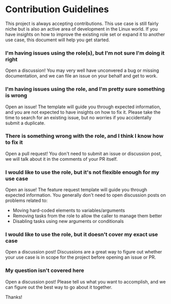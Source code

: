 # Contribution Guidelines

This project is always accepting contributions. This use case is still fairly
niche but is also an active area of development in the Linux world. If you have
insights on how to improve the existing role set or expand it to another use
case, this document will help you get started.

### I'm having issues using the role(s), but I'm not sure I'm doing it right

Open a discussion! You may very well have unconvered a bug or missing
documentation, and we can file an issue on your behalf and get to work.

### I'm having issues using the role, and I'm pretty sure something is wrong

Open an issue! The template will guide you through expected information,
and you are not expected to have insights on how to fix it. Please take the
time to search for an existing issue, but no worries if you accidentally
submit a duplicate.

### There is something wrong with the role, and I think I know how to fix it

Open a pull request! You don't need to submit an issue or discussion post,
we will talk about it in the comments of your PR itself.

### I would like to use the role, but it's not flexible enough for my use case

Open an issue! The feature request template will guide you through expected
information. You generally don't need to open discussion posts on problems
related to:
- Moving hard-coded elements to variables/arguments
- Removing tasks from the role to allow the caller to manage them better
- Disabling tasks using new arguments or conditionals

### I would like to use the role, but it doesn't cover my exact use case

Open a discussion post! Discussions are a great way to figure out whether
your use case is in scope for the project before opening an issue or PR.

### My question isn't covered here

Open a discussion post! Please tell us what you want to accomplish, and
we can figure out the best way to go about it together.


Thanks!
